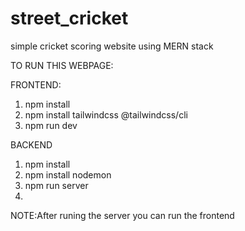 # street_cricket
simple cricket scoring website using MERN stack 

TO RUN THIS WEBPAGE:

FRONTEND:
1) npm install
2) npm install tailwindcss @tailwindcss/cli
3) npm run dev

BACKEND
1) npm install
2) npm install nodemon
3) npm run server
4) 
NOTE:After runing the server you can run the frontend
